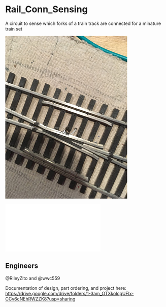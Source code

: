 # Rail_Conn_Sensing
A circuit to sense which forks of a train track are connected for a minature train set

![Rails](Images/rails.jpg)

![Design](Documents/Design.md)

## Engineers
@RileyZito and @wwc559

Documentation of design, part ordering, and project here: https://drive.google.com/drive/folders/1-3am_OTXkoIcgUFlx-CCv6cNEhRWZZK8?usp=sharing
